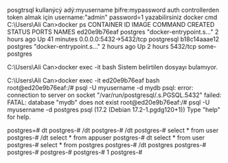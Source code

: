 posgtrsql kullanýcý adý:myusername
þifre:mypassword
auth controllerden token almak için username:"admin"
password=1  yazabilirsiniz
docker cmd 
C:\Users\Ali Can>docker ps
CONTAINER ID   IMAGE      COMMAND                  CREATED       STATUS          PORTS                    NAMES
ed20e9b76eaf   postgres   "docker-entrypoint.s…"   2 hours ago   Up 41 minutes   0.0.0.0:5432->5432/tcp   postgresql
b18c14aaae12   postgres   "docker-entrypoint.s…"   2 hours ago   Up 2 hours      5432/tcp                 some-postgres

C:\Users\Ali Can>docker exec -it <ed20e9b76eaf> bash
Sistem belirtilen dosyayı bulamıyor.

C:\Users\Ali Can>docker exec -it ed20e9b76eaf bash
root@ed20e9b76eaf:/# psql -U myusername -d mydb
psql: error: connection to server on socket "/var/run/postgresql/.s.PGSQL.5432" failed: FATAL:  database "mydb" does not exist
root@ed20e9b76eaf:/# psql -U myusername -d postgres
psql (17.2 (Debian 17.2-1.pgdg120+1))
Type "help" for help.

postgres=# dt
postgres-# /dt
postgres-# /dt
postgres-# select * from user
postgres-# /dt select * from appuser
postgres-# dt select * from user
postgres-# select * from postgres
postgres-# /dt postgres
postgres-#
postgres-#
postgres-#
postgres-# 1
postgres-#
